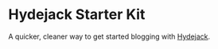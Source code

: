 # Hydejack Starter Kit

A quicker, cleaner way to get started blogging with [Hydejack](https://hydejack.com/).
